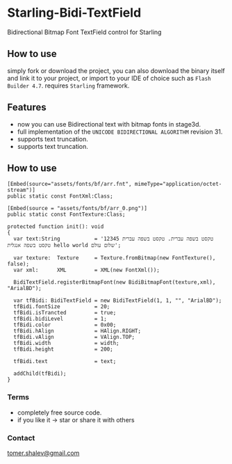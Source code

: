 # Starling-Bidi-TextField
Bidirectional Bitmap Font TextField control for Starling

## How to use
simply fork or download the project, you can also download the binary itself and link it
to your project, or import to your IDE of choice such as `Flash Builder 4.7`. requires `Starling` framework.

## Features
- now you can use Bidirectional text with bitmap fonts in stage3d.
- full implementation of the `UNICODE BIDIRECTIONAL ALGORITHM` revision 31.
- supports text truncation.
- supports text truncation.

## How to use

```
[Embed(source="assets/fonts/bf/arr.fnt", mimeType="application/octet-stream")]
public static const FontXml:Class;

[Embed(source = "assets/fonts/bf/arr_0.png")]
public static const FontTexture:Class;

protected function init(): void
{
  var text:String           = 'טקסט בשפה עברית. טקסט בשפה עברית 12345 טקסט בשפה אנגלית hello world שלום עולם';
  
  var texture:  Texture     = Texture.fromBitmap(new FontTexture(), false);
  var xml:      XML         = XML(new FontXml());
  
  BidiTextField.registerBitmapFont(new BidiBitmapFont(texture,xml), "ArialBD");
  
  var tfBidi: BidiTextField = new BidiTextField(1, 1, "", "ArialBD");
  tfBidi.fontSize           = 20;
  tfBidi.isTrancted         = true;
  tfBidi.bidiLevel          = 1;
  tfBidi.color              = 0x00;
  tfBidi.hAlign             = HAlign.RIGHT;
  tfBidi.vAlign             = VAlign.TOP;
  tfBidi.width              = width;
  tfBidi.height             = 200;

  tfBidi.text               = text;
  
  addChild(tfBidi);
}

```

### Terms
* completely free source code.
* if you like it -> star or share it with others

### Contact
[tomer.shalev@gmail.com](tomer.shalev@gmail.com)

